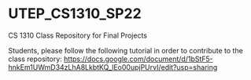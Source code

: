 # UTEP_CS1310_SP22
CS 1310 Class Repository for Final Projects

Students, please follow the following tutorial in order to contribute to the class repository: 
https://docs.google.com/document/d/1bStF5-hnkEm1UWmD34zLhA8LkbtKQ_lEo00upjPUrvI/edit?usp=sharing


